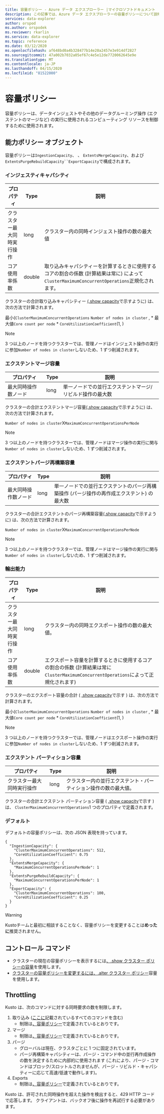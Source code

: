 ```yaml
---
title: 容量ポリシー - Azure データ エクスプローラー |マイクロソフトドキュメント
description: この記事では、Azure データ エクスプローラーの容量ポリシーについて説明します。
services: data-explorer
author: orspod
ms.author: orspodek
ms.reviewer: rkarlin
ms.service: data-explorer
ms.topic: reference
ms.date: 03/12/2020
ms.openlocfilehash: af648bd0a4b328477b14e20a2457e3e914df2827
ms.sourcegitcommit: 47a002b7032a05ef67c4e5e12de7720062645e9e
ms.translationtype: MT
ms.contentlocale: ja-JP
ms.lasthandoff: 04/15/2020
ms.locfileid: "81522000"
---
```

# <a name="capacity-policy"></a>容量ポリシー

容量ポリシーは、データインジェストやその他のデータグルーミング操作 (エクステントのマージなど) の実行に使用されるコンピューティング リソースを制御するために使用されます。

## <a name="the-capacity-policy-object"></a>能力ポリシー オブジェクト

容量ポリシーは`IngestionCapacity`、 、 `ExtentsMergeCapacity`、および`ExtentsPurgeRebuildCapacity``ExportCapacity`で構成されます。

### <a name="ingestion-capacity"></a>インジェスティキャパシティ

|プロパティ                           |Type    |説明                                                                                                                                                                               |
|-----------------------------------|--------|------------------------------------------------------------------------------------------------------------------------------------------------------------------------------------------|
|クラスター最大同時実行操作 |long    |クラスター内の同時インジェスト操作の数の最大値                                                                                                            |
|コア使用率係数         |double  |取り込みキャパシティーを計算するときに使用するコアの割合の係数 (計算結果は常に) によって`ClusterMaximumConcurrentOperations`正規化されます。 |                                                                                                                             |

クラスターの合計取り込みキャパシティー [(.show capacity](../management/diagnostics.md#show-capacity)で示すように) は、次の方法で計算されます。

最小(`ClusterMaximumConcurrentOperations` `Number of nodes in cluster` , * 最大値`Core count per node` * `CoreUtilizationCoefficient`(1, )

> [!Note] 
> 3 つ以上のノードを持つクラスターでは、管理ノードはインジェスト操作の実行に参加`Number of nodes in cluster`しないため、1 ずつ削減されます。

### <a name="extents-merge-capacity"></a>エクステントマージ容量

|プロパティ                           |Type    |説明                                                                                    |
|-----------------------------------|--------|-----------------------------------------------------------------------------------------------|
|最大同時操作数ノード |long    |単一ノードでの並行エクステントマージ/リビルド操作の最大数 |

クラスターの合計エクステントマージ容量[(.show capacity](../management/diagnostics.md#show-capacity)で示すように) は、次の方法で計算されます。

`Number of nodes in cluster`X`MaximumConcurrentOperationsPerNode`

> [!Note] 
> 3 つ以上のノードを持つクラスターでは、管理ノードはマージ操作の実行に関与`Number of nodes in cluster`しないため、1 ずつ削減されます。

### <a name="extents-purge-rebuild-capacity"></a>エクステントパージ再構築容量

|プロパティ                           |Type    |説明                                                                                                                           |
|-----------------------------------|--------|--------------------------------------------------------------------------------------------------------------------------------------|
|最大同時操作数ノード |long    |単一ノードでの並行エクステントのパージ再構築操作 (パージ操作の再作成エクステント) の最大数 |

クラスターの合計エクステントのパージ再構築容量[(.show capacity](../management/diagnostics.md#show-capacity)で示すように) は、次の方法で計算されます。

`Number of nodes in cluster`X`MaximumConcurrentOperationsPerNode`

> [!Note] 
> 3 つ以上のノードを持つクラスターでは、管理ノードはマージ操作の実行に関与`Number of nodes in cluster`しないため、1 ずつ削減されます。

### <a name="export-capacity"></a>輸出能力

|プロパティ                           |Type    |説明                                                                                                                                                                            |
|-----------------------------------|--------|---------------------------------------------------------------------------------------------------------------------------------------------------------------------------------------|
|クラスター最大同時実行操作 |long    |クラスター内の同時エクスポート操作の数の最大値。                                                                                                           |
|コア使用率係数         |double  |エクスポート容量を計算するときに使用するコアの割合の係数 (計算結果は常に`ClusterMaximumConcurrentOperations`によって正規化されます) |

クラスターのエクスポート容量の合計 ( [.show capacity](../management/diagnostics.md#show-capacity)で示す ) は、次の方法で計算されます。

最小(`ClusterMaximumConcurrentOperations` `Number of nodes in cluster` , * 最大値`Core count per node` * `CoreUtilizationCoefficient`(1, )

> [!Note] 
> 3 つ以上のノードを持つクラスターでは、管理ノードはエクスポート操作の実行に参加`Number of nodes in cluster`しないため、1 ずつ削減されます。

### <a name="extents-partition-capacity"></a>エクステント パーティション容量

|プロパティ                           |Type    |説明                                                                             |
|-----------------------------------|--------|----------------------------------------------------------------------------------------|
|クラスター最大同時実行操作 |long    |クラスター内の並行エクステント・パーティション操作の数の最大値。 |

クラスターの合計エクステント パーティション容量 ( [.show capacity](../management/diagnostics.md#show-capacity)で示す ) は、 `ClusterMaximumConcurrentOperations`1 つのプロパティで定義されます。

### <a name="defaults"></a>デフォルト

デフォルトの容量ポリシーは、次の JSON 表現を持っています。

```kusto 
{
  "IngestionCapacity": {
    "ClusterMaximumConcurrentOperations": 512,
    "CoreUtilizationCoefficient": 0.75
  },
  "ExtentsMergeCapacity": {
    "MaximumConcurrentOperationsPerNode": 1
  },
  "ExtentsPurgeRebuildCapacity": {
    "MaximumConcurrentOperationsPerNode": 1
  },
  "ExportCapacity": {
    "ClusterMaximumConcurrentOperations": 100,
    "CoreUtilizationCoefficient": 0.25
  }
}
```

> [!WARNING]
> Kustoチームと最初に相談することなく、容量ポリシーを変更することは**めったに**推奨されません。

## <a name="control-commands"></a>コントロール コマンド

* クラスターの現在の容量ポリシーを表示するには[、.show クラスター ポリシーの容量](capacity-policy.md#show-cluster-policy-capacity)を使用します。
* [クラスターの容量ポリシーを変更するには、.alter クラスター ポリシー](capacity-policy.md#alter-cluster-policy-capacity)容量を使用します。

## <a name="throttling"></a>Throttling

Kusto は、次のコマンドに対する同時要求の数を制限します。

1. 取り込み ([ここに](../management/data-ingestion/index.md)記載されているすべてのコマンドを含む)
      * 制限は[、容量ポリシー](#capacity-policy)で定義されているとおりです。
1. マージ
      * 制限は[、容量ポリシー](#capacity-policy)で定義されているとおりです。
1. パージ
      * グローバルは現在、クラスタごとに 1 つに固定されています。
      * パージ再構築キャパシティーは、パージ・コマンド中の並行再作成操作の数を決定するために内部的に使用されます (これにより、パージ・コマンドはブロック/スロットルされませんが、パージ・リビルド・キャパシティーに応じて高速/低速で動作します)。
1. Exports
      * 制限は[、容量ポリシー](#capacity-policy)で定義されているとおりです。


Kusto は、許可された同時操作を超えた操作を検出すると、429 HTTP コードで応答します。
クライアントは、バックオフ後に操作を再試行する必要があります。